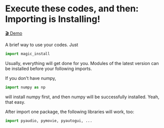 # Execute these codes, and then: Importing is Installing!
[🎬 Demo](https://github.com/Magic-Abracadabra/magic-install/blob/main/Demo.mp4)

A brief way to use your codes. Just
```python
import magic_install
```
Usually, everything will get done for you. Modules of the latest version can be installed before your following imports.

If you don't have numpy,
```python
import numpy as np
```
will install numpy first, and then numpy will be successfully installed. Yeah, that easy.

After import one package, the following libraries will work, too:
```python
import pyaudio, pymovie, pyautogui, ...
```
